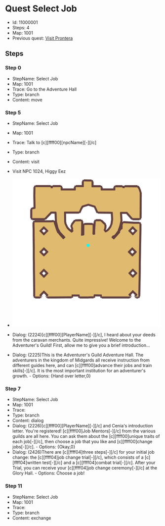 # Quest Select Job

- Id: 11000001
- Steps: 4
- Map: 1001
- Previous quest: [Visit Prontera](40007.md)

## Steps

### Step 0
- StepName:  Select Job
- Map:  1001
- Trace:  Go to the Adventure Hall
- Type:  branch
- Content:  move


### Step 5
- StepName:  Select Job
- Map:  1001
- Trace:  Talk to [c][ffff00][npcName][-][/c]
- Type:  branch
- Content:  visit
- Visit NPC 1024, Higgy Eez

- ![images/11000001_5.png](images/11000001_5.png)
- Dialog: (2224)[c][ffff00][PlayerName][-][/c], I heard about your deeds from the caravan merchants. Quite impressive! Welcome to the Adventurer's Guild! First, allow me to give you a brief introduction...
- Dialog: (2225)This is the Adventurer's Guild Adventure Hall. The adventurers in the kingdom of Midgards all receive instruction from different guides here, and can [c][ffff00]advance their jobs and train skills[-][/c]. It is the most important institution for an adventurer's growth. - Options: {Hand over letter,0}


### Step 7
- StepName:  Select Job
- Map:  1001
- Trace:  
- Type:  branch
- Content:  dialog
- Dialog: (2226)[c][ffff00][PlayerName][-][/c] and Cenia's introduction letter. You're registered! [c][ffff00]Job Mentors[-][/c] from the various guilds are all here. You can ask them about the [c][ffff00]unique traits of each job[-][/c], then choose a job that you like and [c][ffff00]change jobs[-][/c]. - Options: {Okay,0}
- Dialog: (2426)There are [c][ffff04]three steps[-][/c] for your initial job change: the [c][ffff04]job change trial[-][/c], which consists of a [c][ffff04]written test[-][/c] and a [c][ffff04]combat trial[-][/c]. After your Trial, you can receive your [c][ffff04]job change ceremony[-][/c] at the Glory Hall. - Options: Choose a job!


### Step 11
- StepName:  Select Job
- Map:  1001
- Trace:  
- Type:  branch
- Content:  exchange


